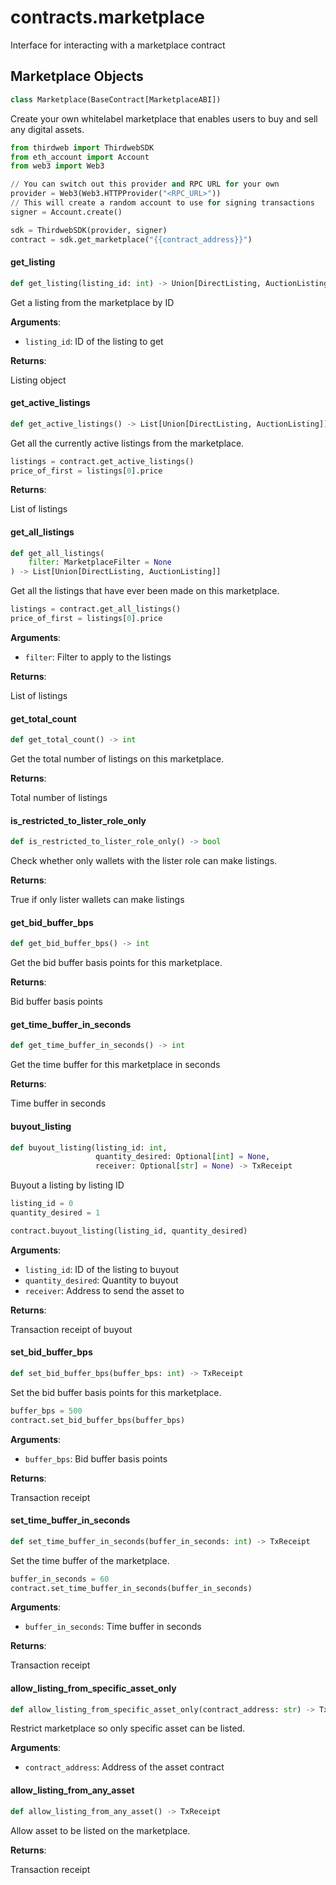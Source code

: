 <a id="contracts.marketplace"></a>

# contracts.marketplace

Interface for interacting with a marketplace contract

<a id="contracts.marketplace.Marketplace"></a>

## Marketplace Objects

```python
class Marketplace(BaseContract[MarketplaceABI])
```

Create your own whitelabel marketplace that enables users to buy and sell any digital assets.

```python
from thirdweb import ThirdwebSDK
from eth_account import Account
from web3 import Web3

// You can switch out this provider and RPC URL for your own
provider = Web3(Web3.HTTPProvider("<RPC_URL>"))
// This will create a random account to use for signing transactions
signer = Account.create()

sdk = ThirdwebSDK(provider, signer)
contract = sdk.get_marketplace("{{contract_address}}")
```

<a id="contracts.marketplace.Marketplace.get_listing"></a>

#### get\_listing

```python
def get_listing(listing_id: int) -> Union[DirectListing, AuctionListing]
```

Get a listing from the marketplace by ID

**Arguments**:

- `listing_id`: ID of the listing to get

**Returns**:

Listing object

<a id="contracts.marketplace.Marketplace.get_active_listings"></a>

#### get\_active\_listings

```python
def get_active_listings() -> List[Union[DirectListing, AuctionListing]]
```

Get all the currently active listings from the marketplace.

```python
listings = contract.get_active_listings()
price_of_first = listings[0].price
```

**Returns**:

List of listings

<a id="contracts.marketplace.Marketplace.get_all_listings"></a>

#### get\_all\_listings

```python
def get_all_listings(
    filter: MarketplaceFilter = None
) -> List[Union[DirectListing, AuctionListing]]
```

Get all the listings that have ever been made on this marketplace.

```python
listings = contract.get_all_listings()
price_of_first = listings[0].price
```

**Arguments**:

- `filter`: Filter to apply to the listings

**Returns**:

List of listings

<a id="contracts.marketplace.Marketplace.get_total_count"></a>

#### get\_total\_count

```python
def get_total_count() -> int
```

Get the total number of listings on this marketplace.

**Returns**:

Total number of listings

<a id="contracts.marketplace.Marketplace.is_restricted_to_lister_role_only"></a>

#### is\_restricted\_to\_lister\_role\_only

```python
def is_restricted_to_lister_role_only() -> bool
```

Check whether only wallets with the lister role can make listings.

**Returns**:

True if only lister wallets can make listings

<a id="contracts.marketplace.Marketplace.get_bid_buffer_bps"></a>

#### get\_bid\_buffer\_bps

```python
def get_bid_buffer_bps() -> int
```

Get the bid buffer basis points for this marketplace.

**Returns**:

Bid buffer basis points

<a id="contracts.marketplace.Marketplace.get_time_buffer_in_seconds"></a>

#### get\_time\_buffer\_in\_seconds

```python
def get_time_buffer_in_seconds() -> int
```

Get the time buffer for this marketplace in seconds

**Returns**:

Time buffer in seconds

<a id="contracts.marketplace.Marketplace.buyout_listing"></a>

#### buyout\_listing

```python
def buyout_listing(listing_id: int,
                   quantity_desired: Optional[int] = None,
                   receiver: Optional[str] = None) -> TxReceipt
```

Buyout a listing by listing ID

```python
listing_id = 0
quantity_desired = 1

contract.buyout_listing(listing_id, quantity_desired)
```

**Arguments**:

- `listing_id`: ID of the listing to buyout
- `quantity_desired`: Quantity to buyout
- `receiver`: Address to send the asset to

**Returns**:

Transaction receipt of buyout

<a id="contracts.marketplace.Marketplace.set_bid_buffer_bps"></a>

#### set\_bid\_buffer\_bps

```python
def set_bid_buffer_bps(buffer_bps: int) -> TxReceipt
```

Set the bid buffer basis points for this marketplace.

```python
buffer_bps = 500
contract.set_bid_buffer_bps(buffer_bps)
```

**Arguments**:

- `buffer_bps`: Bid buffer basis points

**Returns**:

Transaction receipt

<a id="contracts.marketplace.Marketplace.set_time_buffer_in_seconds"></a>

#### set\_time\_buffer\_in\_seconds

```python
def set_time_buffer_in_seconds(buffer_in_seconds: int) -> TxReceipt
```

Set the time buffer of the marketplace.

```python
buffer_in_seconds = 60
contract.set_time_buffer_in_seconds(buffer_in_seconds)
```

**Arguments**:

- `buffer_in_seconds`: Time buffer in seconds

**Returns**:

Transaction receipt

<a id="contracts.marketplace.Marketplace.allow_listing_from_specific_asset_only"></a>

#### allow\_listing\_from\_specific\_asset\_only

```python
def allow_listing_from_specific_asset_only(contract_address: str) -> TxReceipt
```

Restrict marketplace so only specific asset can be listed.

**Arguments**:

- `contract_address`: Address of the asset contract

<a id="contracts.marketplace.Marketplace.allow_listing_from_any_asset"></a>

#### allow\_listing\_from\_any\_asset

```python
def allow_listing_from_any_asset() -> TxReceipt
```

Allow asset to be listed on the marketplace.

**Returns**:

Transaction receipt

